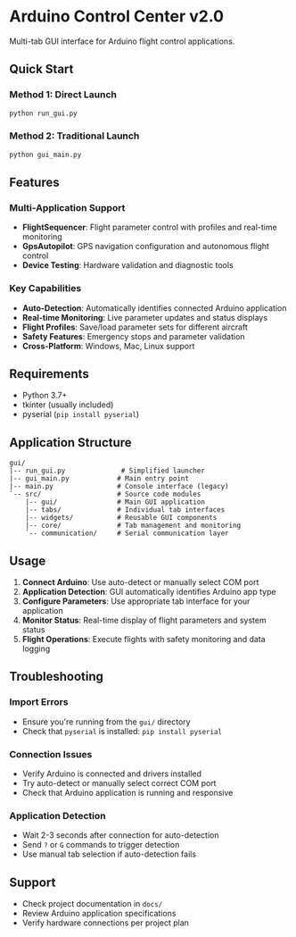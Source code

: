 # Arduino Control Center v2.0

Multi-tab GUI interface for Arduino flight control applications.

## Quick Start

### Method 1: Direct Launch
```bash
python run_gui.py
```

### Method 2: Traditional Launch  
```bash
python gui_main.py
```

## Features

### Multi-Application Support
- **FlightSequencer**: Flight parameter control with profiles and real-time monitoring
- **GpsAutopilot**: GPS navigation configuration and autonomous flight control
- **Device Testing**: Hardware validation and diagnostic tools

### Key Capabilities
- **Auto-Detection**: Automatically identifies connected Arduino application
- **Real-time Monitoring**: Live parameter updates and status displays
- **Flight Profiles**: Save/load parameter sets for different aircraft
- **Safety Features**: Emergency stops and parameter validation
- **Cross-Platform**: Windows, Mac, Linux support

## Requirements

- Python 3.7+
- tkinter (usually included)
- pyserial (`pip install pyserial`)

## Application Structure

```
gui/
|-- run_gui.py              # Simplified launcher
|-- gui_main.py            # Main entry point
|-- main.py                # Console interface (legacy)
`-- src/                   # Source code modules
    |-- gui/               # Main GUI application
    |-- tabs/              # Individual tab interfaces
    |-- widgets/           # Reusable GUI components
    |-- core/              # Tab management and monitoring
    `-- communication/     # Serial communication layer
```

## Usage

1. **Connect Arduino**: Use auto-detect or manually select COM port
2. **Application Detection**: GUI automatically identifies Arduino app type
3. **Configure Parameters**: Use appropriate tab interface for your application
4. **Monitor Status**: Real-time display of flight parameters and system status
5. **Flight Operations**: Execute flights with safety monitoring and data logging

## Troubleshooting

### Import Errors
- Ensure you're running from the `gui/` directory
- Check that `pyserial` is installed: `pip install pyserial`

### Connection Issues
- Verify Arduino is connected and drivers installed
- Try auto-detect or manually select correct COM port
- Check that Arduino application is running and responsive

### Application Detection
- Wait 2-3 seconds after connection for auto-detection
- Send `?` or `G` commands to trigger detection
- Use manual tab selection if auto-detection fails

## Support

- Check project documentation in `docs/`
- Review Arduino application specifications
- Verify hardware connections per project plan